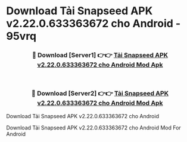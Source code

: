 # Download Tải Snapseed APK v2.22.0.633363672 cho Android - 95vrq


<div align="center">
<h3>🔴 Download [Server1] 👉👉 <a href="https://apk-comot.site?title=Tải_Snapseed_APK_v2.22.0.633363672_cho_Android">Tải Snapseed APK v2.22.0.633363672 cho Android Mod Apk</a></h3><br>
<h3>🔴 Download [Server2] 👉👉 <a href="https://apk-comot.site?title=Tải_Snapseed_APK_v2.22.0.633363672_cho_Android">Tải Snapseed APK v2.22.0.633363672 cho Android Mod Apk</a></h3>
</div>



Download Tải Snapseed APK v2.22.0.633363672 cho Android 

Download Tải Snapseed APK v2.22.0.633363672 cho Android Mod For Android